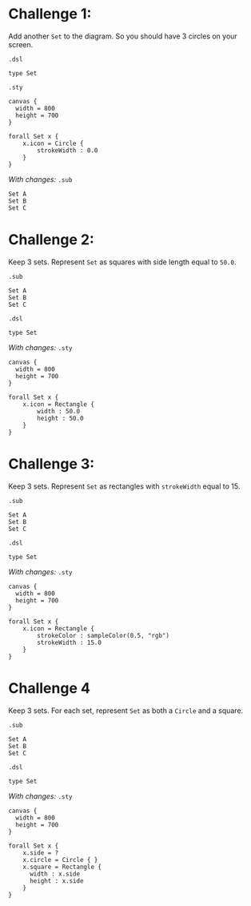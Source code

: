 # Challenge 1:

Add another `Set` to the diagram. So you should have 3 circles on your screen.

`.dsl`

```
type Set
```

`.sty`

```
canvas {
  width = 800
  height = 700
}

forall Set x {
    x.icon = Circle {
        strokeWidth : 0.0
    }
}
```

_With changes:_
`.sub`

```
Set A
Set B
Set C
```

# Challenge 2:

Keep 3 sets. Represent `Set` as squares with side length equal to `50.0`.

`.sub`

```
Set A
Set B
Set C
```

`.dsl`

```
type Set
```

_With changes:_
`.sty`

```
canvas {
  width = 800
  height = 700
}

forall Set x {
    x.icon = Rectangle {
        width : 50.0
        height : 50.0
    }
}
```

# Challenge 3:

Keep 3 sets. Represent `Set` as rectangles with `strokeWidth` equal to 15.

`.sub`

```
Set A
Set B
Set C
```

`.dsl`

```
type Set
```

_With changes:_
`.sty`

```
canvas {
  width = 800
  height = 700
}

forall Set x {
    x.icon = Rectangle {
        strokeColor : sampleColor(0.5, "rgb")
        strokeWidth : 15.0
    }
}
```

# Challenge 4

Keep 3 sets. For each set, represent `Set` as both a `Circle` and a square.

`.sub`

```
Set A
Set B
Set C
```

`.dsl`

```
type Set
```

_With changes:_
`.sty`

```
canvas {
  width = 800
  height = 700
}

forall Set x {
    x.side = ?
    x.circle = Circle { }
    x.square = Rectangle {
      width : x.side
      height : x.side
    }
}
```
